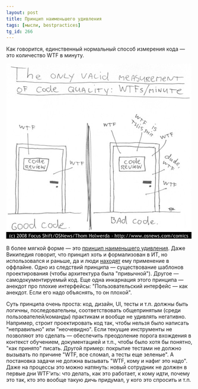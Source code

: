 ```yaml
---
layout: post
title: Принцип наименьшего удивления
tags: [мысли, bestpractices]
tg_id: 266
---
```

Как говорится, единственный нормальный способ измерения кода — это количество WTF в минуту.

![](/assets/images/wtfpm.jpg)

В более мягкой форме — это [принцип наименьшего удивления](https://en.wikipedia.org/wiki/Principle_of_least_astonishment). Даже Википедия говорит, что принцип хоть и формализован в ИТ, но использовался и раньше, да и люди [находят](https://commadot.com/wtf-per-minute/) ему применение в оффлайне. Одно из следствий принципа — существование шаблонов проектирования (чтобы архитектура была "привычной"). Другое — самодокументируемый код. Еще одна инкарнация этого принципа — анекдот про плохие интерфейсы: "Пользовательский интерфейс — как анекдот. Если его надо объяснять, то он плохой".

Суть принципа очень проста: код, дизайн, UI, тесты и т.п. должны быть логичны, последовательны, соответствовать общепринятым (среди пользователей/команды) практикам и вообще не удивлять негативно. Например, строит проектировать код так, чтобы нельзя было написать "неправильно" или "неочевидно". Если текущие инструменты не позволяют это сделать — обеспечить преодоление порога вхождения в контекст обучением, документацией и т.п., чтобы было хотя бы понятно, "как принято" писать. Другой пример: покрытие тестами не должно вызывать по причине "WTF, все сломал, а тесты еще зеленые". А постановка задачи не должна вызывать "WTF, кому и нафиг это надо". Даже на процессы это можно натянуть: новый сотрудник не должен в первые дни WTF'ить: что делать, как это работает, к кому идти, почему это так, кто это вообще такую дичь придумал, у кого это спросить и т.п.

